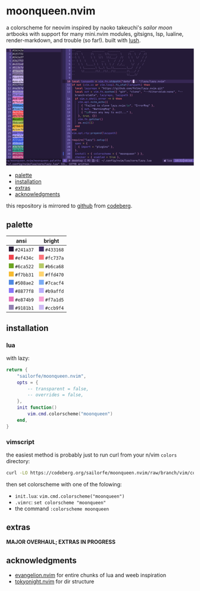 # moonqueen.nvim

a colorscheme for neovim inspired by naoko takeuchi's *sailor moon* artbooks with support for many mini.nvim modules, gitsigns, lsp, lualine, render-markdown, and trouble (so far!). built with [lush](https://github.com/rktjmp/lush.nvim/).

<div align="center">
<img src="assets/lazy.png" alt="palette">
</div>

- <a href="#palette">palette</a>
- <a href="#installation">installation</a>
- <a href="#extras">extras</a>
- <a href="#acknowledgments">acknowledgments</a>

this repository is mirrored to [github](https://github.com/sailorfe/moonqueen.nvim) from [codeberg](https://codeberg.org/sailorfe/moonqueen.nvim).

<a name="palette"></a>
## palette

| ansi                                  | bright                                |
| ------------------------------------- | ------------------------------------- |
| ![241a37](assets/00.png) `#241a37`    | ![433168](assets/08.png) `#433168`    |
| ![ef434c](assets/01.png) `#ef434c`    | ![fc737a](assets/09.png) `#fc737a`    |
| ![6ca522](assets/02.png) `#6ca522`    | ![b6ca68](assets/10.png) `#b6ca68`    |
| ![f7bb31](assets/03.png) `#f7bb31`    | ![ffd470](assets/11.png) `#ffd470`    |
| ![508ae2](assets/04.png) `#508ae2`    | ![7cacf4](assets/12.png) `#7cacf4`    |
| ![8877f8](assets/05.png) `#8877f8`    | ![b9affd](assets/13.png) `#b9affd`    |
| ![e874b9](assets/06.png) `#e874b9`    | ![f7a1d5](assets/14.png) `#f7a1d5`    |
| ![9181b1](assets/07.png) `#9181b1`    | ![ccb9f4](assets/15.png) `#ccb9f4`    |

<a name="installation"></a>
## installation

### lua

with lazy:

```lua
return {
    "sailorfe/moonqueen.nvim",
    opts = {
        -- transparent = false,
        -- overrides = false,
    },
    init function()
        vim.cmd.colorscheme("moonqueen")
    end,
}
```

### vimscript

the easiest method is probably just to run curl from your n/vim `colors` directory:

```sh
curl -LO https://codeberg.org/sailorfe/moonqueen.nvim/raw/branch/vim/colors/moonqueen.vim
```

then set colorscheme with one of the folowing:

- `init.lua`: `vim.cmd.colorscheme("moonqueen")`
- `.vimrc`: `set colorscheme "moonqueen"`
- the command  `:colorscheme moonqueen`

<a name="extras"></a>
## extras

**MAJOR OVERHAUL; EXTRAS IN PROGRESS**

<a name="acknowledgments"></a>
## acknowledgments

- [evangelion.nvim](https://github.com/xero/evangelion.nvim) for entire chunks of lua and weeb inspiration
- [tokyonight.nvim](https://github.com/folke/tokyonight.nvim) for dir structure
